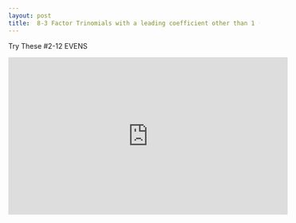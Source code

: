 ```yaml
---
layout: post
title:  8-3 Factor Trinomials with a leading coefficient other than 1 (orange)
---
```

Try These #2-12  EVENS
<iframe width="560" height="315" src="https://www.youtube.com/embed/xIpLlP0_mQY" frameborder="0" allowfullscreen></iframe>
